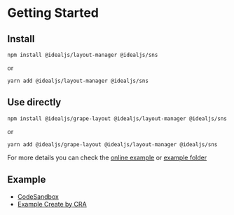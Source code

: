 [example_online]: https://codesandbox.io/s/grape-layout-example-4w3u7c
[example_folder]: https://github.com/idealjs/layout-manager/tree/main/example

# Getting Started

## Install

```
npm install @idealjs/layout-manager @idealjs/sns
```

or

```
yarn add @idealjs/layout-manager @idealjs/sns
```

## Use directly

```
npm install @idealjs/grape-layout @idealjs/layout-manager @idealjs/sns
```

or

```
yarn add @idealjs/grape-layout @idealjs/layout-manager @idealjs/sns
```

For more details you can check the [online example][example_online] or [example folder][example_folder]

## Example

-   [CodeSandbox][example_online]
-   [Example Create by CRA][example_folder]
